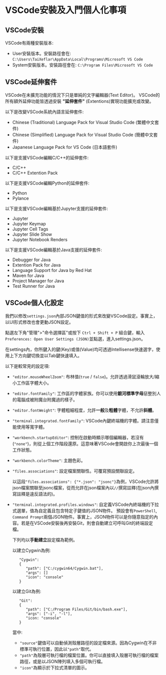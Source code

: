 # VSCode安裝及入門個人化事項

## VSCode安裝

VSCode有兩種安裝版本:
 - User安裝版本。安裝路徑會在: `C:\Users\TaiXeflar\AppData\Local\Programs\Microsoft VS Code`
 - System安裝版本。安裝路徑會在: `C:\Program Files\Microsoft VS Code`

## VSCode延伸套件

VSCode在未擴充功能的情況下只是單純的文字編輯器(Text Editor)。
VSCode的所有額外延伸功能皆透過安裝 **"延伸套件"** (Extentions)實現功能擴充或改變。

以下是改變VSCode系統內語言延伸套件:
 - Chinese (Traditional) Language Pack for Visual Studio Code (繁體中文套件)
 - Chinese (Simplified) Language Pack for Visual Studio Code (簡體中文套件)
 - Japanese Language Pack for VS Code (日本語套件)

以下是支援VSCode編輯C/C++的延伸套件:
 - C/C++
 - C/C++ Extention Pack

以下是支援VSCode編輯Python的延伸套件:
 - Python
 - Pylance

以下是支援VSCode編輯基於Jupyter支援的延伸套件:
 - Jupyter
 - Jupyter Keymap
 - Jupyter Cell Tags
 - Jupyter Slide Show
 - Jupyter Notebook Renders

以下是支援VSCode編輯基於Java支援的延伸套件:
 - Debugger for Java
 - Extention Pack for Java
 - Language Support for Java by Red Hat
 - Maven for Java
 - Project Manager for Java
 - Test Runner for Java

## VSCode個人化設定

我們以修改`settings.json`內部JSON鍵值的形式來改變VSCode設定。事實上，以UI形式修改也會更動JSON設定。

點選左下角"管理">"命令選擇區"或按下 `Ctrl + Shift + P` 組合鍵，輸入 `Preferences: Open User Settings (JSON)`並點選，進入settings.json。

在settings內，你所鍵入的鍵(Key)或值(Value)均可透過Intellisense快速選字，使用上下方向鍵切換並以Tab鍵快速填入。

以下是較常見的設定項:
 - `"editor.mouseWheelZoom"`: 布林值(`true` / `false`)。允許透過滑鼠滾輪放大/縮小工作區字體大小。
 - `"editor.fontFamily"`: 工作區的字體家族。你可以使用**銀河標準字母**惡整別人的電腦成被附魔台附魔過的樣子。
 - `"editor.fontWeight"`: 字體粗細程度，允許**一般**及**粗體**字體，不允許**斜體**。
 - `"terminal.integrated.fontFamily"`: VSCode內鍵終端機的字體。請注意僅能使用等寬字體。
 - `"workbench.startupEditor"`: 控制在啟動時顯示哪個編輯器，若沒有(`"none"`)，則從上個工作階段還原。這意味著VSCode會開啟你上次最後一個工作狀態。
 - `"workbench.colorTheme"`: 主題色彩。
 - `"files.associations"`: 設定檔案關聯性。可覆寫預設關聯設定。

      以這段`"files.associations": {"*.json": "jsonc"}`為例，VSCode允許將json檔案關聯至jsonc檔案，從而允許在json檔案內以`//`撰寫註釋(在json內撰寫註釋是違反語法的)。

 - `"terminal.integrated.profiles.windows"`: 自定義VSCode內終端機的下拉式選單，值為自定義且包含特定子鍵值的JSON物件。
      預設會有`PowerShell`, `Command Prompt`兩個JSON物件。事實上，JSON物件可以是你隨意指定的內容。若是在VSCode安裝後再安裝Git，則會自動建立可呼叫Git的終端設定檔。

      下列均以**手動建立**設定檔為範例。
      
      以建立Cygwin為例:

      ```
         "Cygwin": 
         {            
            "path": ["C:/cygwin64/Cygwin.bat"],
            "args": []
            "icon": "console"
         }
      ```

      
      以建立Git為例:

      ```
         "Git":
         {
            "path": ["C:/Program Files/Git/bin/bash.exe"],
            "args": ["-i", "-l"],
            "icon: "console"
         }
      ```

      當中:
      - `"source"`鍵值可以自動偵測殼層路徑的設定檔來源。因為Cygwin在不非標準可執行位置，因此以`"path"`取代。
      - `"path"`為殼層可執行檔的檔案位置。你可以直接填入殼層可執行檔的檔案路徑，或是以JSON陣列填入多個可執行檔。
      - `"icon"`為顯示於下拉式清單的圖示。

      

   
